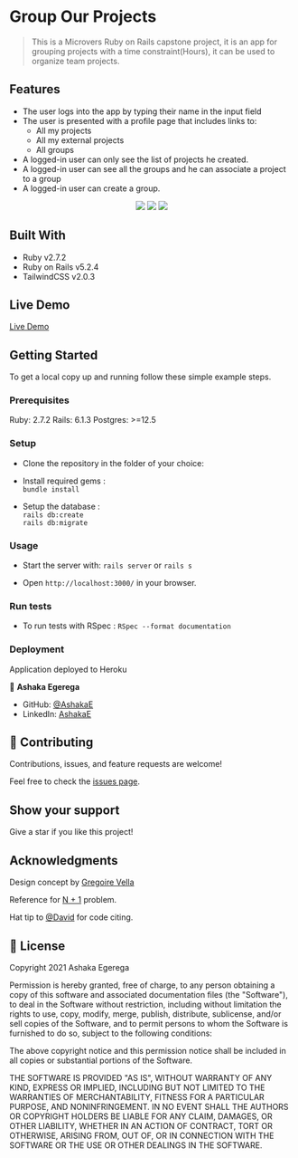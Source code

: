 # Group Our Projects

> This is a Microvers Ruby on Rails capstone project, it is an app for grouping projects with a time constraint(Hours), it can be used to organize team projects.

## Features

- The user logs into the app by typing their name in the input field
- The user is presented with a profile page that includes links to:
  - All my projects
  - All my external projects
  - All groups
- A logged-in user can only see the list of projects he created.
- A logged-in user can see all the groups and he can associate a project to a group
- A logged-in user can create a group.

<p align="center">
  
  <img src="./screenshots/f1.jpg" >
  <img src="./screenshots/f2.jpg" >
  <img src="./screenshots/f3.jpg" >
  
</p>

## Built With

- Ruby v2.7.2
- Ruby on Rails v5.2.4
- TailwindCSS v2.0.3

## Live Demo

[Live Demo](https://mighty-badlands-86456.herokuapp.com/)

## Getting Started

To get a local copy up and running follow these simple example steps.

### Prerequisites

Ruby: 2.7.2
Rails: 6.1.3
Postgres: >=12.5

### Setup

- Clone the repository in the folder of your choice:<br> 

- Install required gems :<br>
`bundle install`

- Setup the database :<br>
`rails db:create`<br>
`rails db:migrate`


### Usage

- Start the server with:
`rails server` or `rails s`

- Open `http://localhost:3000/` in your browser.

### Run tests

- To run tests with RSpec :
`RSpec --format documentation`

### Deployment

Application deployed to Heroku

👤 **Ashaka Egerega**

- GitHub: [@AshakaE](https://github.com/AshakaE)
- LinkedIn: [AshakaE](https://www.linkedin.com/in/AshakaE/)

## 🤝 Contributing

Contributions, issues, and feature requests are welcome!

Feel free to check the [issues page](https://github.com/AshakaE/group-our-projects/issues).

## Show your support

Give a star if you like this project!

## Acknowledgments
Design concept by [Gregoire Vella](https://www.behance.net/gallery/19759151/Snapscan-iOs-design-and-branding?tracking_source=)

Reference for [N + 1](https://www.youtube.com/watch?v=oJ4Ur5XPAF8&ab_channel=BrianMorearty) problem.

Hat tip to [@David](https://github.com/Davidosky007) for code citing.

## 📝 License

Copyright 2021 Ashaka Egerega

Permission is hereby granted, free of charge, to any person obtaining a copy of this software and associated documentation files (the "Software"), to deal in the Software without restriction, including without limitation the rights to use, copy, modify, merge, publish, distribute, sublicense, and/or sell copies of the Software, and to permit persons to whom the Software is furnished to do so, subject to the following conditions:

The above copyright notice and this permission notice shall be included in all copies or substantial portions of the Software.

THE SOFTWARE IS PROVIDED "AS IS", WITHOUT WARRANTY OF ANY KIND, EXPRESS OR IMPLIED, INCLUDING BUT NOT LIMITED TO THE WARRANTIES OF MERCHANTABILITY, FITNESS FOR A PARTICULAR PURPOSE, AND NONINFRINGEMENT. IN NO EVENT SHALL THE AUTHORS OR COPYRIGHT HOLDERS BE LIABLE FOR ANY CLAIM, DAMAGES, OR OTHER LIABILITY, WHETHER IN AN ACTION OF CONTRACT, TORT OR OTHERWISE, ARISING FROM, OUT OF, OR IN CONNECTION WITH THE SOFTWARE OR THE USE OR OTHER DEALINGS IN THE SOFTWARE.
